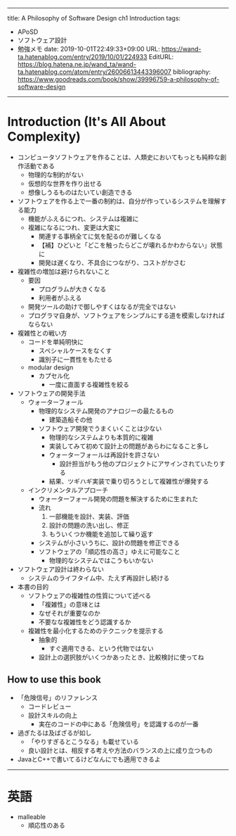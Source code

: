 ---
title: A Philosophy of Software Design ch1 Introduction
tags:
- APoSD
- ソフトウェア設計
- 勉強メモ
date: 2019-10-01T22:49:33+09:00
URL: https://wand-ta.hatenablog.com/entry/2019/10/01/224933
EditURL: https://blog.hatena.ne.jp/wand_ta/wand-ta.hatenablog.com/atom/entry/26006613443396007
bibliography: https://www.goodreads.com/book/show/39996759-a-philosophy-of-software-design
-------------------------------------

# Introduction (It's All About Complexity)

- コンピュータソフトウェアを作ることは、人類史においてもっとも純粋な創作活動である
    - 物理的な制約がない
    - 仮想的な世界を作り出せる
    - 想像しうるものはたいてい創造できる
- ソフトウェアを作る上で一番の制約は、自分が作っているシステムを理解する能力
    - 機能がふえるにつれ、システムは複雑に
    - 複雑になるにつれ、変更は大変に
        - 関連する事柄全てに気を配るのが難しくなる
        - 【補】ひどいと「どこを触ったらどこが壊れるかわからない」状態に
        - 開発は遅くなり、不具合につながり、コストがかさむ
- 複雑性の増加は避けられないこと
    - 要因
        - プログラムが大きくなる
        - 利用者がふえる
    - 開発ツールの助けで御しやすくはなるが完全ではない
    - プログラマ自身が、ソフトウェアをシンプルにする道を模索しなければならない
- 複雑性との戦い方
    - コードを単純明快に
        - スペシャルケースをなくす
        - 識別子に一貫性をもたせる
    - modular design
        - カプセル化
            - 一度に直面する複雑性を絞る
- ソフトウェアの開発手法
    - ウォーターフォール
        - 物理的なシステム開発のアナロジーの最たるもの
            - 建築造船その他
        - ソフトウェア開発でうまくいくことは少ない
            - 物理的なシステムよりも本質的に複雑
            - 実装してみて初めて設計上の問題があらわになること多し
            - ウォーターフォールは再設計を許さない
                - 設計担当がもう他のプロジェクトにアサインされていたりする
            - 結果、ツギハギ実装で乗り切ろうとして複雑性が爆発する
    - インクリメンタルアプローチ
        - ウォーターフォール開発の問題を解決するために生まれた
        - 流れ
            1. 一部機能を設計、実装、評価
            1. 設計の問題の洗い出し、修正
            1. もういくつか機能を追加して繰り返す
        - システムが小さいうちに、設計の問題を修正できる
        - ソフトウェアの「順応性の高さ」ゆえに可能なこと
            - 物理的なシステムではこうもいかない
- ソフトウェア設計は終わらない
    - システムのライフタイム中、たえず再設計し続ける
- 本書の目的
    - ソフトウェアの複雑性の性質について述べる
        - 「複雑性」の意味とは
        - なぜそれが重要なのか
        - 不要なな複雑性をどう認識するか
    - 複雑性を最小化するためのテクニックを提示する
        - 抽象的
            - すぐ適用できる、という代物ではない
        - 設計上の選択肢がいくつかあったとき、比較検討に使ってね

## How to use this book

- 「危険信号」のリファレンス
    - コードレビュー
    - 設計スキルの向上
        - 実在のコードの中にある「危険信号」を認識するのが一番
- 過ぎたるは及ばざるが如し
    - 「やりすぎるとこうなる」も載せている
    - 良い設計とは、相反する考えや方法のバランスの上に成り立つもの
- JavaとC++で書いてるけどなんにでも適用できるよ


----------------------------------------

# 英語

- malleable
    - 順応性のある
